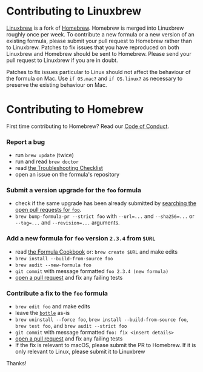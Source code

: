 # Contributing to Linuxbrew

[Linuxbrew](https://github.com/Linuxbrew/homebrew-core) is a fork of [Homebrew](https://github.com/Homebrew/homebrew-core). Homebrew is merged into Linuxbrew roughly once per week. To contribute a new formula or a new version of an existing formula, please submit your pull request to Homebrew rather than to Linuxbrew. Patches to fix issues that you have reproduced on both Linuxbrew and Homebrew should be sent to Homebrew. Please send your pull request to Linuxbrew if you are in doubt.

Patches to fix issues particular to Linux should not affect the behaviour of the formula on Mac. Use `if OS.mac?` and `if OS.linux?` as necessary to preserve the existing behaviour on Mac.

# Contributing to Homebrew

First time contributing to Homebrew? Read our [Code of Conduct](https://github.com/Homebrew/brew/blob/master/CODEOFCONDUCT.md#code-of-conduct).

### Report a bug

* run `brew update` (twice)
* run and read `brew doctor`
* read [the Troubleshooting Checklist](https://docs.brew.sh/Troubleshooting.html)
* open an issue on the formula's repository

### Submit a version upgrade for the `foo` formula

* check if the same upgrade has been already submitted by [searching the open pull requests for `foo`](https://github.com/Homebrew/homebrew-core/pulls?utf8=✓&q=is%3Apr+is%3Aopen+foo).
* `brew bump-formula-pr --strict foo` with `--url=...` and `--sha256=...` or `--tag=...` and `--revision=...` arguments.

### Add a new formula for `foo` version `2.3.4` from `$URL`

* read [the Formula Cookbook](https://docs.brew.sh/Formula-Cookbook.html) or: `brew create $URL` and make edits
* `brew install --build-from-source foo`
* `brew audit --new-formula foo`
* `git commit` with message formatted `foo 2.3.4 (new formula)`
* [open a pull request](https://docs.brew.sh/How-To-Open-a-Homebrew-Pull-Request.html) and fix any failing tests

### Contribute a fix to the `foo` formula

* `brew edit foo` and make edits
* leave the [`bottle`](http://www.rubydoc.info/github/Homebrew/brew/master/Formula#bottle-class_method) as-is
* `brew uninstall --force foo`, `brew install --build-from-source foo`, `brew test foo`, and `brew audit --strict foo`
* `git commit` with message formatted `foo: fix <insert details>`
* [open a pull request](https://docs.brew.sh/How-To-Open-a-Homebrew-Pull-Request.html) and fix any failing tests
* If the fix is relevant to macOS, please submit the PR to Homebrew. If it is only relevant to Linux, please submit it to Linuxbrew

Thanks!
